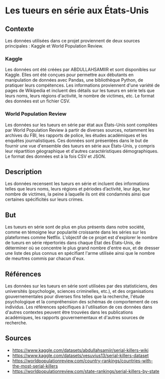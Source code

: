 # Les tueurs en série aux États-Unis

## Contexte

Les données utilisées dans ce projet proviennent de deux sources principales : Kaggle et World Population Review.

### Kaggle
Les données ont été créées par ABDULLAHSAMIIR et sont disponibles sur Kaggle. Elles ont été conçues pour permettre aux débutants en manipulation de données avec Pandas, une bibliothèque Python, de pratiquer leurs compétences. Les informations proviennent d'une variété de pages de Wikipedia et incluent des détails sur les tueurs en série tels que leurs noms, leurs régions d'activité, le nombre de victimes, etc. Le format des données est un fichier CSV.

### World Population Review
Les données sur les tueurs en série par état aux États-Unis sont compilées par World Population Review à partir de diverses sources, notamment les archives du FBI, les rapports de police, les études académiques et les enquêtes journalistiques. Ces données sont présentées dans le but de fournir une vue d'ensemble des tueurs en série aux États-Unis, y compris leur répartition géographique et d'autres caractéristiques démographiques. Le format des données est à la fois CSV et JSON.

## Description

Les données recensent les tueurs en série et incluent des informations telles que leurs noms, leurs régions et périodes d’activité, leur âge, leur nombre de victimes, la peine à laquelle ils ont été condamnés ainsi que certaines spécificités sur leurs crimes.

## But

Les tueurs en série sont de plus en plus présents dans notre société, comme en témoigne leur popularité croissante dans les séries sur les plateformes comme Netflix. L'objectif de ce projet est d'explorer le nombre de tueurs en série répertoriés dans chaque État des États-Unis, de déterminer où se concentre le plus grand nombre d'entre eux, et de dresser une liste des plus connus en spécifiant l'arme utilisée ainsi que le nombre de meurtres commis par chacun d'eux.

## Références

Les données sur les tueurs en série sont utilisées par des statisticiens, des universités (psychologie, sciences criminelles, etc.), et des organisations gouvernementales pour diverses fins telles que la recherche, l'étude psychologique et la compréhension des schémas de comportement de ces individus. Les références spécifiques à l'utilisation de ces données dans d'autres contextes peuvent être trouvées dans les publications académiques, les rapports gouvernementaux et d'autres sources de recherche.

## Sources

- https://www.kaggle.com/datasets/abdullahsamiir/serial-killers-wiki
- https://www.kaggle.com/datasets/vesuvius13/serial-killers-dataset
- https://worldpopulationreview.com/country-rankings/countries-with-the-most-serial-killers
- https://worldpopulationreview.com/state-rankings/serial-killers-by-state
